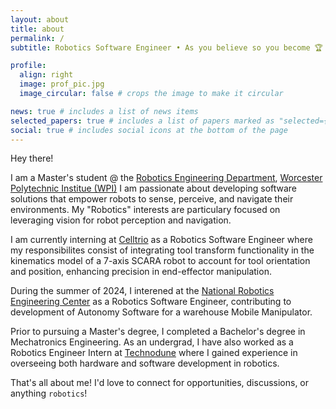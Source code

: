 ```yaml
---
layout: about
title: about
permalink: /
subtitle: Robotics Software Engineer • As you believe so you become 🏆 •

profile:
  align: right
  image: prof_pic.jpg
  image_circular: false # crops the image to make it circular

news: true # includes a list of news items
selected_papers: true # includes a list of papers marked as "selected={true}"
social: true # includes social icons at the bottom of the page
---
```

Hey there!

I am a Master's student @ the <a href="https://www.wpi.edu/academics/departments/robotics-engineering">Robotics Engineering Department</a>, <a href="https://wpi.edu">Worcester Polytechnic Institue (WPI)</a> I am passionate about developing software solutions that empower robots to sense, perceive, and navigate their environments. 
My "Robotics" interests are particulary focused on leveraging vision for robot perception and navigation. 

I am currently interning at [Celltrio](https://celltrio.com/) as a Robotics Software Engineer where my responsibilites consist of integrating tool transform functionality 
in the kinematics model of a 7-axis SCARA robot to account for tool orientation and position, enhancing precision in end-effector manipulation. 

During the summer of 2024, I interened at the [National Robotics Engineering Center](https://www.nrec.ri.cmu.edu/) as a Robotics Software Engineer, contributing to development of Autonomy Software for a warehouse Mobile Manipulator. 

Prior to pursuing a Master's degree, I completed a Bachelor's degree in Mechatronics Engineering. 
As an undergrad, I have also worked as a Robotics Engineer Intern at [Technodune](https://www.linkedin.com/company/technodune/) where I gained experience in overseeing both 
hardware and software development in robotics.

That's all about me! 
I'd love to connect for opportunities, discussions, or anything `robotics`!